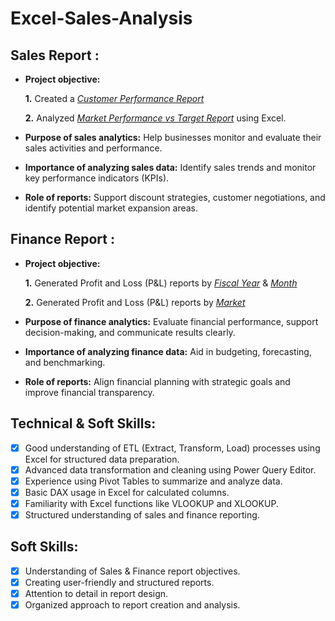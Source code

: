 # Excel-Sales-Analysis

## Sales Report :

- **Project objective:** 

    **1.** Created a _[Customer Performance Report](https://github.com/AbhishekBillar/Excel-Sales-Analysis/blob/main/Customer%20Performance%20Report.pdf)_ 

    **2.** Analyzed _[Market Performance vs Target Report](https://github.com/AbhishekBillar/Excel-Sales-Analysis/blob/main/Market%20Performance%20vs%20Target%20Report.pdf)_ using Excel.

- **Purpose of sales analytics:** Help businesses monitor and evaluate their sales activities and performance.

- **Importance of analyzing sales data:** Identify sales trends and monitor key performance indicators (KPIs).

- **Role of reports:** Support discount strategies, customer negotiations, and identify potential market expansion areas.


## Finance Report :

- **Project objective:** 

    **1.** Generated Profit and Loss (P&L) reports by _[Fiscal Year](https://github.com/AbhishekBillar/Excel-Sales-Analysis/blob/main/Fiscal%20Year.pdf)_ & _[Month](https://github.com/AbhishekBillar/Excel-Sales-Analysis/blob/main/Month.pdf)_ 

   **2.** Generated Profit and Loss (P&L) reports by _[Market](https://github.com/AbhishekBillar/Excel-Sales-Analysis/blob/main/Market.pdf)_

- **Purpose of finance analytics:** Evaluate financial performance, support decision-making, and communicate results clearly.

- **Importance of analyzing finance data:** Aid in budgeting, forecasting, and benchmarking.

- **Role of reports:** Align financial planning with strategic goals and improve financial transparency.


## Technical & Soft Skills:
- [x] Good understanding of ETL (Extract, Transform, Load) processes using Excel for structured data preparation.
- [x] Advanced data transformation and cleaning using Power Query Editor.
- [x] Experience using Pivot Tables to summarize and analyze data.
- [x] Basic DAX usage in Excel for calculated columns.
- [x] Familiarity with Excel functions like VLOOKUP and XLOOKUP.
- [x] Structured understanding of sales and finance reporting.

## Soft Skills:
- [x] Understanding of Sales & Finance report objectives.
- [x] Creating user-friendly and structured reports.
- [x] Attention to detail in report design.
- [x] Organized approach to report creation and analysis.
